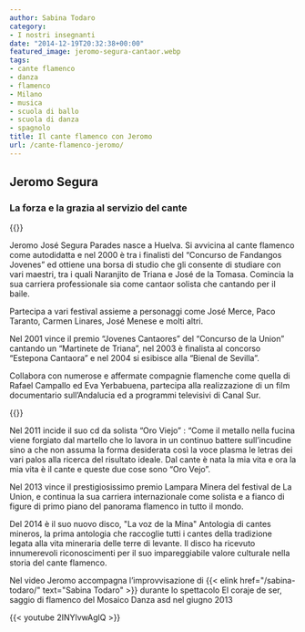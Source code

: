 ```yaml
---
author: Sabina Todaro
category:
- I nostri insegnanti
date: "2014-12-19T20:32:38+00:00"
featured_image: jeromo-segura-cantaor.webp
tags:
- cante flamenco
- danza
- flamenco
- Milano
- musica
- scuola di ballo
- scuola di danza
- spagnolo
title: Il cante flamenco con Jeromo
url: /cante-flamenco-jeromo/
---
```

## Jeromo Segura

### La forza e la grazia al servizio del cante

<div class="w7 fl pv2">
{{<figureh src="jeromo-segura-cantaor.webp"
alt="Jeromo Segura foto di Giovanni Caruso"
caption="Jeromo Segura (foto di Giovanni Caruso)"
class="ma0" >}}
</div>

Jeromo José Segura Parades nasce a Huelva. Si avvicina al cante flamenco come autodidatta e nel 2000 è tra i finalisti del “Concurso de Fandangos Jovenes” ed ottiene una borsa di studio che gli consente di studiare con vari maestri, tra i quali Naranjito de Triana e José de la Tomasa. Comincia la sua carriera professionale sia come cantaor solista che cantando per il baile.

Partecipa a vari festival assieme a personaggi come José Merce, Paco Taranto, Carmen Linares, José Menese e molti altri.

Nel 2001 vince il premio “Jovenes Cantaores” del “Concurso de la Union” cantando un “Martinete de Triana”, nel 2003 è finalista al concorso “Estepona Cantaora” e nel 2004 si esibisce alla “Bienal de Sevilla”.

Collabora con numerose e affermate compagnie flamenche come quella di Rafael Campallo ed Eva Yerbabuena, partecipa alla realizzazione di un film documentario sull&#8217;Andalucia ed a programmi televisivi di Canal Sur.

<div class="w6 fr pl1">
{{<figureh src="jeromo-segura-con-jesus-guerrero.webp"
alt="Jeromo Segura con Jesus Guerrero"
caption="Jeromo Segura con Jesus Guerrero" >}}
</div>

Nel 2011 incide il suo cd da solista “Oro Viejo” : “Come il metallo nella fucina viene forgiato dal martello che lo lavora in un continuo battere sull&#8217;incudine sino a che non assuma la forma desiderata così la voce plasma le letras dei vari palos alla ricerca del risultato ideale. Dal cante è nata la mia vita e ora la mia vita è il cante e queste due cose sono “Oro Vejo”.

Nel 2013 vince il prestigiosissimo premio Lampara Minera del festival de La Union, e continua la sua carriera internazionale come solista e a fianco di figure di primo piano del panorama flamenco in tutto il mondo.

Del 2014 è il suo nuovo disco, "La voz de la Mina" Antologia di cantes mineros, la prima antologia che raccoglie tutti i cantes della tradizione legata alla vita mineraria delle terre di levante. Il disco ha ricevuto innumerevoli riconoscimenti per il suo impareggiabile valore culturale nella storia del cante flamenco.

Nel video Jeromo accompagna l&#8217;improvvisazione di {{< elink href="/sabina-todaro/"  text="Sabina Todaro" >}} durante lo spettacolo El coraje de ser, saggio di flamenco del Mosaico Danza asd nel giugno 2013

<div class="w8">
{{< youtube 2INYlvwAglQ >}}
</div>